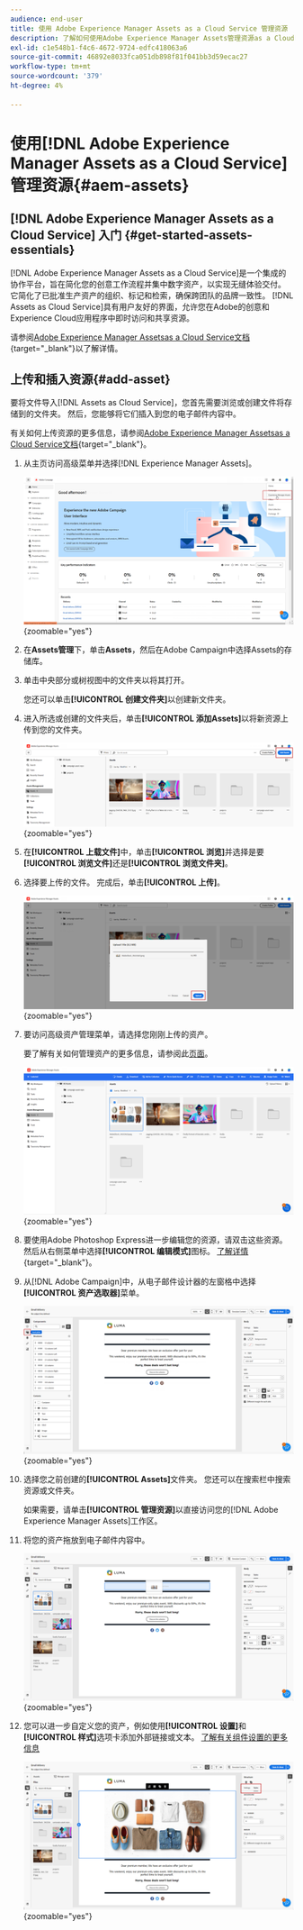 ```yaml
---
audience: end-user
title: 使用 Adobe Experience Manager Assets as a Cloud Service 管理资源
description: 了解如何使用Adobe Experience Manager Assets管理资源as a Cloud Service
exl-id: c1e548b1-f4c6-4672-9724-edfc418063a6
source-git-commit: 46892e8033fca051db898f81f041bb3d59ecac27
workflow-type: tm+mt
source-wordcount: '379'
ht-degree: 4%

---
```


# 使用[!DNL Adobe Experience Manager Assets as a Cloud Service]管理资源{#aem-assets}

## [!DNL Adobe Experience Manager Assets as a Cloud Service] 入门 {#get-started-assets-essentials}

[!DNL Adobe Experience Manager Assets as a Cloud Service]是一个集成的协作平台，旨在简化您的创意工作流程并集中数字资产，以实现无缝体验交付。 它简化了已批准生产资产的组织、标记和检索，确保跨团队的品牌一致性。 [!DNL Assets as Cloud Service]具有用户友好的界面，允许您在Adobe的创意和Experience Cloud应用程序中即时访问和共享资源。

请参阅[Adobe Experience Manager Assetsas a Cloud Service文档](https://experienceleague.adobe.com/docs/experience-manager-cloud-service/content/assets/home.html){target="_blank"}以了解详情。

## 上传和插入资源{#add-asset}

要将文件导入[!DNL Assets as Cloud Service]，您首先需要浏览或创建文件将存储到的文件夹。 然后，您能够将它们插入到您的电子邮件内容中。

有关如何上传资源的更多信息，请参阅[Adobe Experience Manager Assetsas a Cloud Service文档](https://experienceleague.adobe.com/docs/experience-manager-cloud-service/content/assets/assets-view/add-delete-assets-view.html){target="_blank"}。

1. 从主页访问高级菜单并选择[!DNL Experience Manager Assets]。

   ![](assets/assets_1.png){zoomable="yes"}

1. 在&#x200B;**Assets管理**&#x200B;下，单击&#x200B;**Assets**，然后在Adobe Campaign中选择Assets的存储库。

1. 单击中央部分或树视图中的文件夹以将其打开。

   您还可以单击&#x200B;**[!UICONTROL 创建文件夹]**&#x200B;以创建新文件夹。

1. 进入所选或创建的文件夹后，单击&#x200B;**[!UICONTROL 添加Assets]**&#x200B;以将新资源上传到您的文件夹。

   ![](assets/assets_2.png){zoomable="yes"}

1. 在&#x200B;**[!UICONTROL 上载文件]**&#x200B;中，单击&#x200B;**[!UICONTROL 浏览]**&#x200B;并选择是要&#x200B;**[!UICONTROL 浏览文件]**&#x200B;还是&#x200B;**[!UICONTROL 浏览文件夹]**。

1. 选择要上传的文件。 完成后，单击&#x200B;**[!UICONTROL 上传]**。

   ![](assets/assets_3.png){zoomable="yes"}

1. 要访问高级资产管理菜单，请选择您刚刚上传的资产。

   要了解有关如何管理资产的更多信息，请参阅此[页面](https://experienceleague.adobe.com/docs/experience-manager-cloud-service/content/assets/assets-view/manage-organize-assets-view.html)。

   ![](assets/assets_4.png){zoomable="yes"}

1. 要使用Adobe Photoshop Express进一步编辑您的资源，请双击这些资源。 然后从右侧菜单中选择&#x200B;**[!UICONTROL 编辑模式]**&#x200B;图标。 [了解详情](https://experienceleague.adobe.com/docs/experience-manager-cloud-service/content/assets/assets-view/edit-images-assets-view.html#edit-using-express){target="_blank"}。

1. 从[!DNL Adobe Campaign]中，从电子邮件设计器的左窗格中选择&#x200B;**[!UICONTROL 资产选取器]**&#x200B;菜单。

   ![](assets/assets_6.png){zoomable="yes"}

1. 选择您之前创建的&#x200B;**[!UICONTROL Assets]**&#x200B;文件夹。 您还可以在搜索栏中搜索资源或文件夹。

   如果需要，请单击&#x200B;**[!UICONTROL 管理资源]**&#x200B;以直接访问您的[!DNL Adobe Experience Manager Assets]工作区。

1. 将您的资产拖放到电子邮件内容中。

   ![](assets/assets_5.png){zoomable="yes"}

1. 您可以进一步自定义您的资产，例如使用&#x200B;**[!UICONTROL 设置]**&#x200B;和&#x200B;**[!UICONTROL 样式]**&#x200B;选项卡添加外部链接或文本。 [了解有关组件设置的更多信息](../email/content-components.md)

   ![](assets/assets_7.png){zoomable="yes"}
